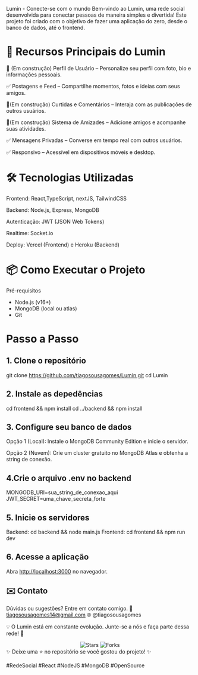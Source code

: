Lumin - Conecte-se com o mundo
Bem-vindo ao Lumin, uma rede social desenvolvida para conectar pessoas de maneira simples e divertida! Este projeto foi criado com o objetivo de fazer uma aplicação do zero, 
desde o banco de dados, até o frontend.

# 🚀 Recursos Principais do Lumin
<p>🚧 (Em construção) Perfil de Usuário – Personalize seu perfil com foto, bio e informações pessoais.<br></p>
<p>✅ Postagens e Feed – Compartilhe momentos, fotos e ideias com seus amigos.<br></p>
<p>🚧(Em construção) Curtidas e Comentários – Interaja com as publicações de outros usuários.<br></p>
<p>🚧(Em construção) Sistema de Amizades – Adicione amigos e acompanhe suas atividades.<br></p>
<p>✅ Mensagens Privadas – Converse em tempo real com outros usuários.<br></p>
<p>✅ Responsivo – Acessível em dispositivos móveis e desktop.<br></p>

# 🛠️ Tecnologias Utilizadas
Frontend: React,TypeScript, nextJS, TailwindCSS

Backend: Node.js, Express, MongoDB

Autenticação: JWT (JSON Web Tokens)

Realtime: Socket.io

Deploy: Vercel (Frontend) e Heroku (Backend)

# 📦 Como Executar o Projeto
Pré-requisitos
- Node.js (v16+)
- MongoDB (local ou atlas)
- Git

# Passo a Passo
## 1. Clone o repositório
   git clone https://github.com/tiagosousagomes/Lumin.git
   cd Lumin

## 2. Instale as depedências
   cd frontend && npm install
   cd ../backend && npm install

## 3. Configure seu banco de dados

  Opção 1 (Local): Instale o MongoDB Community Edition e inicie o servidor.
  
  Opção 2 (Nuvem): Crie um cluster gratuito no MongoDB Atlas e obtenha a string de conexão.

## 4.Crie o arquivo .env no backend

  MONGODB_URI=sua_string_de_conexao_aqui  
  JWT_SECRET=uma_chave_secreta_forte 

## 5. Inicie os servidores

Backend: cd backend && node main.js
Frontend: cd frontend && npm run dev

## 6. Acesse a aplicação
Abra [http://localhost:3000](http://localhost:3000) no navegador.

## ✉️ Contato
Dúvidas ou sugestões? Entre em contato comigo.
📧 tiagosousagomes14@gmail.com
🌐 @tiagosousagomes

💡 O Lumin está em constante evolução. Junte-se a nós e faça parte dessa rede! 🚀

<div align="center"> <img src="https://img.shields.io/github/stars/seu-usuario/Lumin?style=social" alt="Stars"> <img src="https://img.shields.io/github/forks/seu-usuario/Lumin?style=social" alt="Forks"> </div>
✨ Deixe uma ⭐ no repositório se você gostou do projeto! ✨

#RedeSocial #React #NodeJS #MongoDB #OpenSource
